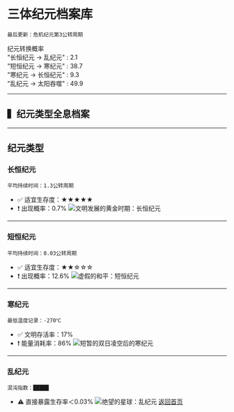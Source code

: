 # 三体纪元档案库
`最后更新：危机纪元第3公转周期`

 纪元转换概率              
    "长恒纪元 → 乱纪元" : 2.1                  
    "短恒纪元 → 寒纪元" : 38.7                    
    "寒纪元 → 长恒纪元" : 9.3                  
    "乱纪元 → 太阳吞噬" : 49.9

---

## ▍纪元类型全息档案



---

## 纪元类型

### 长恒纪元
`平均持续时间：1.3公转周期`
- ✅ 适宜生存度：★★★★★
- ❗ 出现概率：0.7%
![文明发展的黄金时期：长恒纪元](images/长恒纪元.gif)
---

### 短恒纪元
`平均持续时间：0.03公转周期`
- ✅ 适宜生存度：★★☆☆☆
- ❗ 出现概率：12.6%
![虚假的和平：短恒纪元](images/短恒纪元.gif)
---

### 寒纪元
`最低温度记录：-270℃`
- ✅ 文明存活率：17%
- ❗ 能量消耗率：86%
![短暂的双日凌空后的寒纪元](images/短暂的双日凌空后的寒纪元.gif)
---

### 乱纪元
`混沌指数：█████`
- ⚠️ 直接暴露生存率＜0.03%
![绝望的星球：乱纪元](images/短暂恒纪元后的乱纪元.gif)
[返回首页](index.md)
